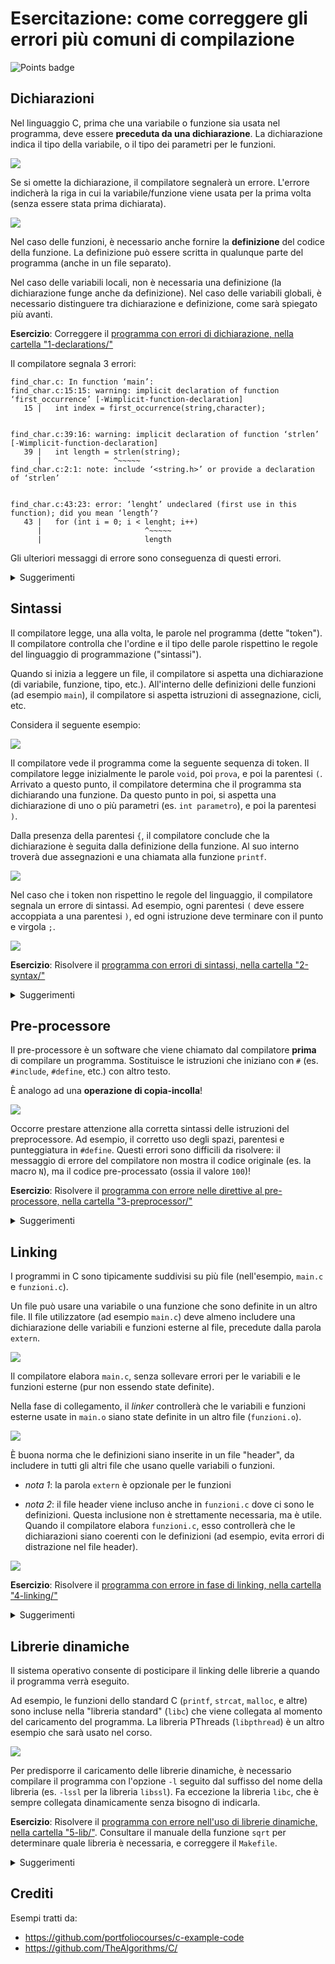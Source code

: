 # Esercitazione: come correggere gli errori più comuni di compilazione

![Points badge](../../blob/badges/.github/badges/points.svg)

## Dichiarazioni

Nel linguaggio C, prima che una variabile o funzione sia usata nel programma, deve essere **preceduta da una dichiarazione**. La dichiarazione indica il tipo della variabile, o il tipo dei parametri per le funzioni.

![](images/dichiarazioni1.png)

Se si omette la dichiarazione, il compilatore segnalerà un errore. L'errore indicherà la riga in cui la variabile/funzione viene usata per la prima volta (senza essere stata prima dichiarata).

![](images/dichiarazioni2.png)


Nel caso delle funzioni, è necessario anche fornire la **definizione** del codice della funzione. La definizione può essere scritta in qualunque parte del programma (anche in un file separato).

Nel caso delle variabili locali, non è necessaria una definizione (la dichiarazione funge anche da definizione). Nel caso delle variabili globali, è necessario distinguere tra dichiarazione e definizione, come sarà spiegato più avanti.

**Esercizio**: Correggere il [programma con errori di dichiarazione, nella cartella "1-declarations/"](1-declarations)

Il compilatore segnala 3 errori:
```
find_char.c: In function ‘main’:
find_char.c:15:15: warning: implicit declaration of function ‘first_occurrence’ [-Wimplicit-function-declaration]
   15 |   int index = first_occurrence(string,character);


find_char.c:39:16: warning: implicit declaration of function ‘strlen’ [-Wimplicit-function-declaration]
   39 |   int length = strlen(string);
      |                ^~~~~~
find_char.c:2:1: note: include ‘<string.h>’ or provide a declaration of ‘strlen’


find_char.c:43:23: error: ‘lenght’ undeclared (first use in this function); did you mean ‘length’?
   43 |   for (int i = 0; i < lenght; i++)
      |                       ^~~~~~
      |                       length
```

Gli ulteriori messaggi di errore sono conseguenza di questi errori.

<details>
  <summary>Suggerimenti</summary>
  1. Per risolvere il primo errore, aggiungere la dichiarazione della funzione all'inizio del file, prima del main.
  2. Per il secondo errore, è necessario aggiungere un `#include` della libreria `string.h`.
  3. Per il terzo errore, occorre correggere il nome della variabile (deve combaciare con la dichiarazione).
</details>


## Sintassi

Il compilatore legge, una alla volta, le parole nel programma (dette "token"). Il compilatore controlla che l'ordine e il tipo delle parole rispettino le regole del linguaggio di programmazione ("sintassi").

Quando si inizia a leggere un file, il compilatore si aspetta una dichiarazione (di variabile, funzione, tipo, etc.). All'interno delle definizioni delle funzioni (ad esempio `main`), il compilatore si aspetta istruzioni di assegnazione, cicli, etc.

Considera il seguente esempio:

![](images/sintassi1.png)

Il compilatore vede il programma come la seguente sequenza di token. Il compilatore legge inizialmente le parole `void`, poi `prova`, e poi la parentesi `(`. Arrivato a questo punto, il compilatore determina che il programma sta dichiarando una funzione. Da questo punto in poi, si aspetta una dichiarazione di uno o più parametri (es. `int parametro`), e poi la parentesi `)`.

Dalla presenza della parentesi `{`, il compilatore conclude che la dichiarazione è seguita dalla definizione della funzione. Al suo interno troverà due assegnazioni e una chiamata alla funzione `printf`.

![](images/sintassi2.png)

Nel caso che i token non rispettino le regole del linguaggio, il compilatore segnala un errore di sintassi. Ad esempio, ogni parentesi `(` deve essere accoppiata a una parentesi `)`, ed ogni istruzione deve terminare con il punto e virgola `;`.

![](images/sintassi3.png)


**Esercizio**: Risolvere il [programma con errori di sintassi, nella cartella "2-syntax/"](2-syntax)

<details>
  <summary>Suggerimenti</summary>
  1. Aggiungere il `;` mancante (va inserito alla linea precedente all'errore)
  2. Aggiungere la parentesi tonda mancante
  3. Aggiungere la virgola mancante
</details>



## Pre-processore

Il pre-processore è un software che viene chiamato dal compilatore **prima** di compilare un programma. Sostituisce le istruzioni che iniziano con `#` (es. `#include`, `#define`, etc.) con altro testo.

È analogo ad una **operazione di copia-incolla**!

![](images/preprocessore.png)

Occorre prestare attenzione alla corretta sintassi delle istruzioni del preprocessore. Ad esempio, il corretto uso degli spazi, parentesi e punteggiatura in `#define`. Questi errori sono difficili da risolvere: il messaggio di errore del compilatore non mostra il codice originale (es. la macro `N`), ma il codice pre-processato (ossia il valore `100`)!

**Esercizio**: Risolvere il [programma con errore nelle direttive al pre-processore, nella cartella "3-preprocessor/"](3-preprocessor)

<details>
  <summary>Suggerimenti</summary>
  1. Rimuovere `;` dal valore indicato in `#define`
</details>





## Linking

I programmi in C sono tipicamente suddivisi su più file (nell'esempio, `main.c` e `funzioni.c`).

Un file può usare una variabile o una funzione che sono definite in un altro file. Il file utilizzatore (ad esempio `main.c`) deve almeno includere una dichiarazione delle variabili e funzioni esterne al file, precedute dalla parola `extern`.

![](images/linking1.png)

Il compilatore elabora `main.c`, senza sollevare errori per le variabili e le funzioni esterne (pur non essendo state definite).

Nella fase di collegamento, il *linker* controllerà che le variabili e funzioni esterne usate in `main.o` siano state definite in un altro file (`funzioni.o`).

![](images/linking2.png)

È buona norma che le definizioni siano inserite in un file "header", da includere in tutti gli altri file che usano quelle variabili o funzioni.

- *nota 1*: la parola `extern` è opzionale per le funzioni

- *nota 2*: il file header viene incluso anche in `funzioni.c` dove ci sono le definizioni. Questa inclusione non è strettamente necessaria, ma è utile. Quando il compilatore elabora `funzioni.c`, esso controllerà che le dichiarazioni siano coerenti con le definizioni (ad esempio, evita errori di distrazione nel file header).

![](images/linking3.png)


**Esercizio**: Risolvere il [programma con errore in fase di linking, nella cartella "4-linking/"](4-linking)

<details>
  <summary>Suggerimenti</summary>
  1. Nel file `main.c`, correggere il nome della funzione nella dichiarazione esterna
</details>





## Librerie dinamiche

Il sistema operativo consente di posticipare il linking delle librerie a quando il programma verrà eseguito.

Ad esempio, le funzioni dello standard C (`printf`, `strcat`, `malloc`, e altre) sono incluse nella "libreria standard" (`libc`) che viene collegata al momento del caricamento del programma. La libreria PThreads (`libpthread`) è un altro esempio che sarà usato nel corso.

![](images/lib.png)

Per predisporre il caricamento delle librerie dinamiche, è necessario compilare il programma con l'opzione `-l` seguito dal suffisso del nome della libreria (es. `-lssl` per la libreria `libssl`). Fa eccezione la libreria `libc`, che è sempre collegata dinamicamente senza bisogno di indicarla.

**Esercizio**: Risolvere il [programma con errore nell'uso di librerie dinamiche, nella cartella "5-lib/"](5-lib). Consultare il manuale della funzione `sqrt` per determinare quale libreria è necessaria, e correggere il `Makefile`.

<details>
  <summary>Suggerimenti</summary>
  1. Lanciare il comando `man sqrt` per consultare il manuale della funzione `sqrt()`. Premere `q` per uscire dal manuale.
  2. Modificare la prima regola nel `Makefile`, aggiungendo l'opzione `-l` per collegare la libreria `libm`. L'opzione è indicata nel manuale.
</details>




## Crediti

Esempi tratti da:
* https://github.com/portfoliocourses/c-example-code
* https://github.com/TheAlgorithms/C/
